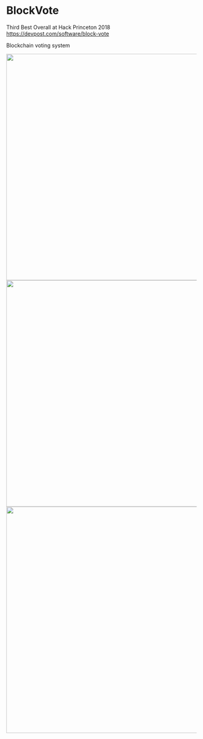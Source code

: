 # BlockVote
Third Best Overall at Hack Princeton 2018
https://devpost.com/software/block-vote

Blockchain voting system


<p float="left" align="center">
    <img src="/Screenshots/Screenshot1.jpg" width="600"/>
    <img src="/Screenshots/Screenshot2.jpg" width="600"/>
    <img src="/Screenshots/Screenshot3.jpg" width="600"/>
</p>

